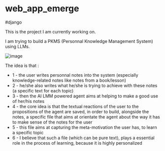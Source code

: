 # web_app_emerge

#django

This is the project I am currently working on.

I am trying to build a PKMS (Personnal Knowledge Management System) using LLMs.

![image](https://github.com/JosephBEAUREDER/web_app_emerge/assets/108431590/f8b3d215-8952-4d76-b2cb-20d883e987de)


The idea is that : 

* 1 - the user writes personnal notes into the system (especially knowledge-related notes like notes from a book/lesson)
* 2 - he/she also writes what he/she is trying to achieve with these notes (a specific text for each topic)
* 3 - then the AI LMM powered agent aims at helping to make a good use of her/his notes
* 4 - the core idea is that the textual reactions of the user to the propositions of the agent are saved, in order to build, alongside the notes, a specific file that aims at orientate the agent about the way it has to make sense of the notes for the user
* 5 - this file aims at capturing the meta-motivation the user has, to learn a specific topic
* 6 - I believe that such a file (which can be pure text), plays a essential role in the process of learning, because it is highly personalized

